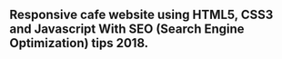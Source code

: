 ## Responsive cafe website using HTML5, CSS3 and Javascript With SEO (Search Engine Optimization) tips 2018.
